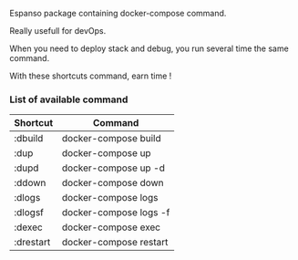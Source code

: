 Espanso package containing docker-compose command.

Really usefull for devOps.

When you need to deploy stack and debug, you run several time the same command.

With these shortcuts command, earn time !

### List of available command

| Shortcut | Command
| - | -
| :dbuild | docker-compose build
| :dup | docker-compose up
| :dupd | docker-compose up -d
| :ddown | docker-compose down
| :dlogs | docker-compose logs
| :dlogsf | docker-compose logs -f
| :dexec | docker-compose exec
| :drestart | docker-compose restart

